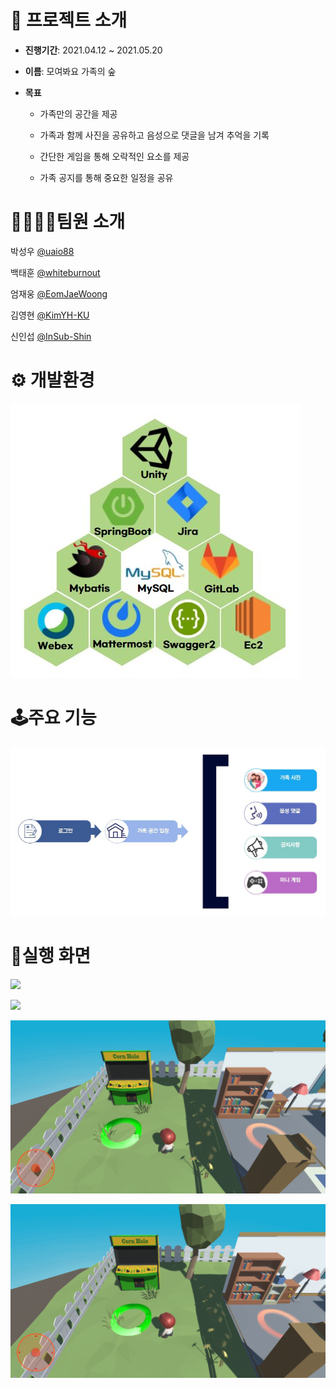 # 📑 프로젝트 소개

- **진행기간**: 2021.04.12 ~ 2021.05.20

- **이름**: 모여봐요 가족의 숲

- **목표**

  - 가족만의 공간을 제공

  - 가족과 함께 사진을 공유하고 음성으로 댓글을 남겨 추억을 기록

  - 간단한 게임을 통해 오락적인 요소를 제공

  - 가족 공지를 통해 중요한 일정을 공유

    

#  👨‍👨‍👧‍👦팀원 소개

박성우 [@uaio88](https://github.com/uaio88)

백태훈 [@whiteburnout](https://github.com/whiteburnout)

엄재웅 [@EomJaeWoong](https://github.com/EomJaeWoong)

김영현 [@KimYH-KU](https://github.com/KimYH-KU)

신인섭 [@InSub-Shin](https://github.com/InSub-Shin)



# ⚙️ 개발환경

<img src="./image/tech.JPG"></img>

# 🕹️주요 기능

<img src="./image/flow.JPG"></img>

#  :house_with_garden:실행 화면

<img src="./image/play1.gif"></img>

<img src="./image/play2.gif"></img>

<img src="./image/play3.gif"></img>

<img src="./image/play4.gif"></img>



